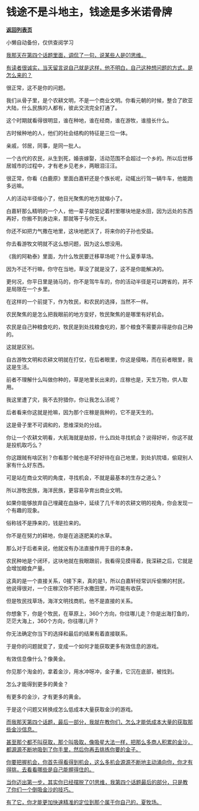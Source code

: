 # 钱途不是斗地主，钱途是多米诺骨牌

[**返回列表页**](/gzh/记忆承载)

小懒自动备份，仅供查阅学习

[我那天在第四个话题里面，调侃了一句，说某些人是01思维。  
](https://mp.weixin.qq.com/s?__biz=Mzg4MTg2MzU3Mg==&mid=2247484483&idx=1&sn=69cfdd15ad400c0123eff3dfb31f98cf&scene=21#wechat_redirect)

[有读者很诚实，当天留言说自己就是这样，他不明白，自己这种想问题的方式，是怎么来的？](https://mp.weixin.qq.com/s?__biz=Mzg4MTg2MzU3Mg==&mid=2247484483&idx=1&sn=69cfdd15ad400c0123eff3dfb31f98cf&scene=21#wechat_redirect)

很正常，这不是你的问题。  

我们从骨子里，是个农耕文明，不是一个商业文明。你看元朝的时候，整合了欧亚大陆，什么民族的人都有，彼此交流完全打通了。

这个时期就看得很明显，谁在种地，谁在经商，谁在游牧，谁擅长什么。

古时候种地的人，他们的社会结构的特征是三位一体。  

亲戚，邻居，同事，是同一批人。  

一个古代的农民，从生到死，婚丧嫁娶，活动范围不会超过一个乡的。所以后世移居城市的过程中，才有老乡见老乡，两眼泪汪汪。

很正常，你看《白鹿原》里面白嘉轩还是个族长呢，动辄出行驾一辆牛车，他能跑多远嘛。  

人的活动半径缩小了，他目光聚焦的地方就缩小了。  

白嘉轩那么精明的一个人，他一辈子就惦记着村里哪块地是水田，因为远处的东西再好，你搬不到身边来，那就等于与你无关。

你还不如把力气撒在地里，这块地肥沃了，将来你的子孙也受益。  

你去看游牧文明就不这么想问题，因为这么想没用。  

《我的阿勒泰》里面，为什么牧民要迁移草场呢？什么夏季草场。

因为不迁不行嘛，你守在当地，草没了就是没了，这不是你能解决的。

更何况，你平日里是骑马的，你不是驾牛车的，你的活动半径是可以跨省的，并不是局限在一个乡里。

在这样的一个前提下，作为牧民，和农民的选择，当然不一样。

农民聚焦的是怎么把我眼前的地方变好，牧民聚焦的是哪里有好机会。

农民是自己种粮食吃的，牧民是到处找粮食吃的，那个粮食不需要非得是你自己种的。

这就是区别。

自古游牧文明和农耕文明就在打仗，在后者眼里，你这是侵略，而在前者眼里，我这是生活。

前者不理解什么叫做你种的，草是地里长出来的，庄稼也是，天生万物，供人取用。  

我这里遭了灾，我不去狩猎你，你让我怎么活呢？  

后者看来你这就是抢嘛，因为那个庄稼是我种的，它不是天生的。  

这是骨子里不可调和的，思维深处的分歧。

你让一个农耕文明看，大航海就是劫掠，什么四处寻找机会？说得好听，你这不就是投机取巧么？  

你这跟贼有啥区别？你看那个贼也是不好好待在自己地里，到处扒院墙，偷窥别人家有什么好东西。  

可是站在商业文明的角度，寻找机会，不就是最基本的生存之道么？  

所以游牧民族，海洋民族，更容易孕育出商业文明。

如果你能够放弃自己埋藏在血脉中，延续了几千年的农耕文明的视角，你会发现一个有趣的现象。  

俗称钱不是挣来的，钱是捡来的。

你不是在努力的耕地，你是在追逐肥美的水草。

那么对于后者来说，他就没有办法直接作用于目的本身。  

农民种地是个闭环，这块地就在我眼跟前，我看得见摸得着，我深耕之后，它就是会增加粮食产量。  

这真的是一个直接关系，0接下来，真的是1，所以白嘉轩经常训斥偷懒的村民，他说得很对，一个庄稼汉你不把汗水撒田里，咋可能有收获。  

但是牧民找草场，海洋文明找商机，他不是直接的关系。  

你想象下，你是个牧民，在草原上，360个方向，你往哪儿走？你是出海打鱼的，茫茫大海上，360个方向，你往哪儿开？

你无法确定你当下的选择和最后的结果有着直接联系。  

于是你的问题就变了，变成一个如何才能获取更多有效信息的游戏。  

有效信息像什么？像黄金。

你见那个淘金的，拿着金沙，用水冲呀冲，金子重，它沉在底部，被找到。

怎么才能得到更多的黄金？  

有更多的金沙，才有更多的黄金。

于是这个问题又转换成怎么低成本大量获取金沙的游戏。

[而我那天第四个话题，最后一部分，我就在教你们，怎么才能低成本大量的获取那些金沙信息。  
](https://mp.weixin.qq.com/s?__biz=Mzg4MTg2MzU3Mg==&mid=2247484483&idx=1&sn=69cfdd15ad400c0123eff3dfb31f98cf&scene=21#wechat_redirect)

[甚至那个都不叫获取，那个叫吸取，像吸星大法一样，把那么多商人积累的金沙，都源源不断地吸到了你手里，然后你再去挑拣你要的金子。  
](https://mp.weixin.qq.com/s?__biz=Mzg4MTg2MzU3Mg==&mid=2247484483&idx=1&sn=69cfdd15ad400c0123eff3dfb31f98cf&scene=21#wechat_redirect)

[你要把握机会，你首先得看得到机会，这么多机会源源不断地主动涌向你，你才有得挑，去看看哪些是自己能握得住的。  
](https://mp.weixin.qq.com/s?__biz=Mzg4MTg2MzU3Mg==&mid=2247484483&idx=1&sn=69cfdd15ad400c0123eff3dfb31f98cf&scene=21#wechat_redirect)

[当你迈出第一步，其实你已经摆脱了01思维，我第四个话题最后的部分，只是教了你们一个倒吸金沙的技巧。](https://mp.weixin.qq.com/s?__biz=Mzg4MTg2MzU3Mg==&mid=2247484483&idx=1&sn=69cfdd15ad400c0123eff3dfb31f98cf&scene=21#wechat_redirect)

[有了它，你才能更加快速精准的定位到那个属于你自己的，夏牧场。](https://mp.weixin.qq.com/s?__biz=Mzg4MTg2MzU3Mg==&mid=2247484483&idx=1&sn=69cfdd15ad400c0123eff3dfb31f98cf&scene=21#wechat_redirect)

